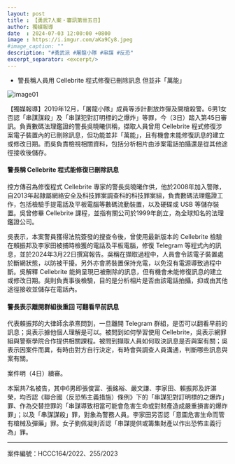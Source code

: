 ```yaml
---
layout: post
title : 【勇武7人案・審訊第卌五日】
author: 獨媒報導
date  : 2024-07-03 12:00:00 +0800
image : https://i.imgur.com/aKa9Cy8.jpeg
#image_caption: ""
description: "#勇武派 #屠龍小隊 #串謀 #反恐"
excerpt_separator: <excerpt/>
---
```


- 警長稱人員用 Cellebrite 程式修復已刪除訊息 但並非「萬能」

<excerpt/>

![image01](https://i.imgur.com/x6Zkion.png)

【獨媒報導】2019年12月，「屠龍小隊」成員等涉計劃放炸彈及開槍殺警。6男1女否認「串謀謀殺」及「串謀犯對訂明標的之爆炸」等罪，今（3日）踏入第45日審訊。負責數碼法理鑑證的警長吳曉曦供稱，擷取人員曾用 Cellebrite 程式修復涉案電子裝置內的已刪除訊息，但功能並非「萬能」，且有機會未能修復訊息的建立或修改日期。而吳負責檢視相關資料，包括分析相片由涉案電話拍攝還是從其他途徑接收後儲存。

#### 警長稱 Cellebrite 程式能修復已刪除訊息

控方傳召為修復程式 Cellebrite 專家的警長吳曉曦作供，他於2008年加入警隊，自2013年起隸屬網絡安全及科技罪案調查科的科技罪案組，負責數碼法理鑑證工作，包括檢驗手提電話及平板電腦等數碼流動裝置，以及硬碟或 USB 等儲存裝置。吳曾修畢 Cellebrite 課程，並指有關公司於1999年創立，為全球知名的法理鑑證公司。

吳表示，本案警員獲得法院簽發的搜查令後，曾使用最新版本的 Cellebrite 檢驗在賴振邦及李家田被捕時檢獲的電話及平板電腦，修復 Telegram 等程式內的訊息，並於2024年3月22日撰寫報告。吳稱在擷取過程中，人員會令該電子裝置處於斷網狀態，以防被干擾。另外亦會將裝置保持充電，以免沒有電源導致過程中斷。吳解釋 Cellebrite 能夠呈現已被刪除的訊息，但有機會未能修復訊息的建立或修改日期。吳則負責事後檢驗，目的是分析相片是否由該電話拍攝，抑或由其他途徑接收並儲存在電話內。

#### 警長表示離開群組後重回 可翻看早前訊息

代表賴振邦的大律師余承熹問到，一旦離開 Telegram 群組，是否可以翻看早前的訊息；吳表示據他個人理解是可以。被問到如何學習使用 Cellebrite，吳表示網罪組與警察學院合作提供相關課程。被問到擷取人員如何取決訊息是否與案有關；吳表示因案件而異，有時由對方自行決定，有時會與調查人員溝通，判斷哪些訊息與案有關。

案件明（4日）續審。

本案共7名被告，其中6男即張俊富、張銘裕、嚴文謙、李家田、賴振邦及許湛榮，均否認《聯合國（反恐怖主義措施）條例》下的「串謀犯對訂明標的之爆炸」罪、作為交替控罪的「串謀導致相當可能會危害生命或對財產造成嚴重損害的爆炸罪」；以及「串謀謀殺」罪，對象為警務人員。李家田另否認「意圖危害生命而管有槍械及彈藥」罪。女子劉佩凝則否認「串謀提供或籌集財產以作出恐怖主義行為」罪。

---

案件編號：HCCC164/2022、255/2023
